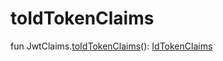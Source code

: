 # toIdTokenClaims


fun JwtClaims.[toIdTokenClaims](to-id-token-claims-constructor)(): [IdTokenClaims](../io.logto.sdk.core.type/-id-token-claims/index.md)
